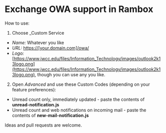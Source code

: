 # Exchange OWA support in Rambox

How to use:

1. Choose _Custom Service

* _Name:_ Whatever you like
* _URL:_ [https://[your.domain.com]/owa/](https://%5Byour.domain.com%5D/owa/)
* _Logo:_ [https://www.jwcc.edu/files/Information_Technology/images/outlook2k13logo.png](https://www.jwcc.edu/files/Information_Technology/images/outlook2k13logo.png), though you can use any you like.

2. Open _Advanced_ and use these Custom Codes (depending on your feature preferences):

* Unread count only, immediately updated - paste the contents of **unread-notification.js**
* Unread count and web notifications on incoming mail - paste the contents of **new-mail-notification.js**

Ideas and pull requests are welcome.
